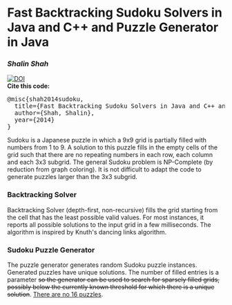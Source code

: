 <H1>Fast Backtracking Sudoku Solvers in Java and C++ and Puzzle Generator in Java</H1>
<i><h3>Shalin Shah</h3></i>

<a href="https://zenodo.org/badge/latestdoi/134314614"><img src="https://zenodo.org/badge/134314614.svg" alt="DOI"></a><br>
<b>Cite this code:</b>
<pre>
@misc{shah2014sudoku,
  title={Fast Backtracking Sudoku Solvers in Java and C++ and Puzzle Generator in Java},
  author={Shah, Shalin},
  year={2014}
}
</pre>
<P>Sudoku is a Japanese puzzle in which a 9x9 grid is partially filled with numbers from 1 to 9. A solution to  this puzzle fills in the empty cells of the grid such that there are no repeating numbers in each row, each column and each 3x3 subgrid. The general Sudoku problem is NP-Complete (by reduction from graph coloring). It is not difficult to adapt the code to generate puzzles larger than the 3x3 subgrid.</P>

<H3>Backtracking Solver</H3>
<P>Backtracking Solver (depth-first, non-recursive) fills the grid starting from the cell that has the least possible valid values. For most instances, it reports all possible solutions to the input grid in a few milliseconds. The algorithm is inspired by Knuth's dancing links algorithm.
<h3>Sudoku Puzzle Generator</h3>
<P>The puzzle generator generates random Sudoku puzzle instances. Generated puzzles have unique solutions. The number of filled entries is a parameter <strike>so the generator can be used to search for sparsely filled grids, possibly below the currently known threshold for which there is a unique solution</strike>. <a href="https://www.technologyreview.com/s/426554/mathematicians-solve-minimum-sudoku-problem/">There are no 16 puzzles</a>.</p>
